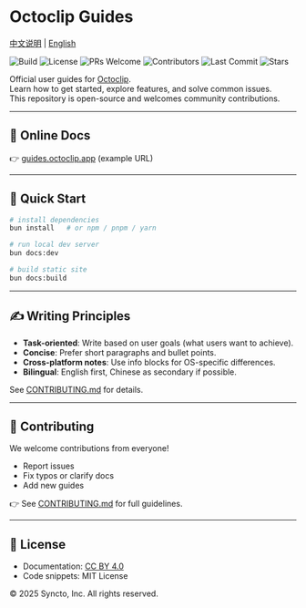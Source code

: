 # Octoclip Guides

[中文说明](./README.zh.md) | [English](./README.md)

![Build](https://img.shields.io/github/actions/workflow/status/hypobenthos/octoclip-guides/deploy.yml?branch=main)
![License](https://img.shields.io/badge/license-CC%20BY%204.0-blue)
![PRs Welcome](https://img.shields.io/badge/PRs-welcome-brightgreen.svg)
![Contributors](https://img.shields.io/github/contributors/hypobenthos/octoclip-guides)
![Last Commit](https://img.shields.io/github/last-commit/hypobenthos/octoclip-guides)
![Stars](https://img.shields.io/github/stars/hypobenthos/octoclip-guides?style=social)

Official user guides for [Octoclip](https://octoclip.app).  
Learn how to get started, explore features, and solve common issues.  
This repository is open-source and welcomes community contributions.

---

## 🔗 Online Docs

👉 [guides.octoclip.app](https://guides.octoclip.app) (example URL)

---

## 🚀 Quick Start

```bash
# install dependencies
bun install   # or npm / pnpm / yarn

# run local dev server
bun docs:dev

# build static site
bun docs:build
```

---

## ✍️ Writing Principles

- **Task-oriented**: Write based on user goals (what users want to achieve).  
- **Concise**: Prefer short paragraphs and bullet points.  
- **Cross-platform notes**: Use info blocks for OS-specific differences.  
- **Bilingual**: English first, Chinese as secondary if possible.  

See [CONTRIBUTING.md](./CONTRIBUTING.md) for details.

---

## 🤝 Contributing

We welcome contributions from everyone!  

- Report issues  
- Fix typos or clarify docs  
- Add new guides  

👉 See [CONTRIBUTING.md](./CONTRIBUTING.md) for full guidelines.

---

## 📜 License

- Documentation: [CC BY 4.0](https://creativecommons.org/licenses/by/4.0/)  
- Code snippets: MIT License  

© 2025 Syncto, Inc. All rights reserved.
